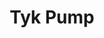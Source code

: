 ---
title: Tyk Pump
project-url: https://github.com/TykTechnologies/tyk-pump
logo:
  logofile: tyk.svg
  orientation: vertical
data-source: Tyk
shipping-tags:
  - platform-service
---
